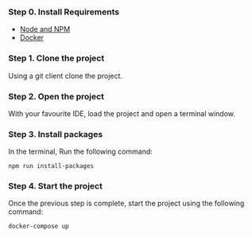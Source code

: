 ### Step 0. Install Requirements
- [Node and NPM](https://nodejs.org/)
- [Docker](https://www.docker.com/)

### Step 1. Clone the project
Using a git client clone the project.

### Step 2. Open the project
With your favourite IDE, load the project and open a terminal window.

### Step 3. Install packages
In the terminal, Run the following command:

`npm run install-packages`

### Step 4. Start the project
Once the previous step is complete, start the project using the following command:

`docker-compose up`
